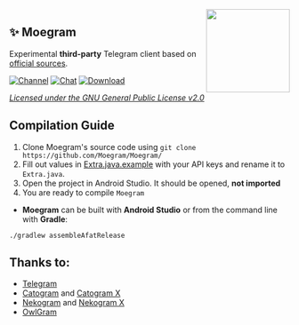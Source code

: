 <img src="https://i.imgur.com/1QV5LS1.png" width="150" align="right"/>

## ✨ Moegram
Experimental **third-party** Telegram client based on [official sources](https://github.com/DrKLO/Telegram).

[![Channel](https://img.shields.io/badge/Channel%20In-Telegram-gray.svg?colorA=ffffff&colorB=EFDAD7&style=for-the-badge&logo=starship%20style=for-the-badge)](https://t.me/Moegram)
[![Chat](https://img.shields.io/badge/Chat%20In-Telegram-gray.svg?colorA=ffffff&colorB=EFDAD7&style=for-the-badge&logo=starship%20style=for-the-badge)](https://t.me/MoegramChat)
[![Download](https://img.shields.io/badge/Download%20In-Telegram-gray.svg?colorA=ffffff&colorB=EFDAD7&style=for-the-badge&logo=starship%20style=for-the-badge)](https://t.me/MoeAPKs)

*[Licensed under the GNU General Public License v2.0](https://github.com/Moegram/Moegram/blob/default/LICENSE)*

## Compilation Guide
1. Clone Moegram's source code using `git clone https://github.com/Moegram/Moegram/`
2. Fill out values in [Extra.java.example](https://github.com/Moegram/Moegram/tree/main/TMessagesProj/src/main/java/com/moegram/messenger/Extra.java.example) with your API keys and rename it to `Extra.java`.
3. Open the project in Android Studio. It should be opened, **not imported**
4. You are ready to compile `Moegram`

- **Moegram** can be built with **Android Studio** or from the command line with **Gradle**:
```
./gradlew assembleAfatRelease
```

 ## Thanks to:
- [Telegram](https://github.com/DrKLO/Telegram)
- [Catogram](https://github.com/Catogram/Catogram) and [Catogram X](https://github.com/CatogramX/CatogramX)
- [Nekogram](https://gitlab.com/Nekogram/Nekogram) and [Nekogram X](https://github.com/NekoX-Dev/NekoX)
- [OwlGram](https://github.com/OwlGramDev/OwlGram)
